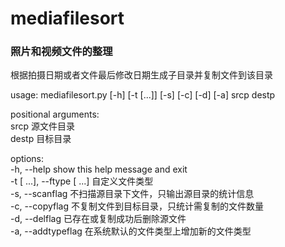 # mediafilesort
### 照片和视频文件的整理
根据拍摄日期或者文件最后修改日期生成子目录并复制文件到该目录

usage: mediafilesort.py [-h] [-t  [...]] [-s] [-c] [-d] [-a] srcp destp<br>

positional arguments:<br>
  srcp                  源文件目录<br>
  destp                 目标目录<br>

options:<br>
  -h, --help            show this help message and exit<br>
  -t  [ ...], --ftype  [ ...]
                        自定义文件类型<br>
  -s, --scanflag        不扫描源目录下文件，只输出源目录的统计信息<br>
  -c, --copyflag        不复制文件到目标目录，只统计需复制的文件数量<br>
  -d, --delflag         已存在或复制成功后删除源文件<br>
  -a, --addtypeflag     在系统默认的文件类型上增加新的文件类型<br>
